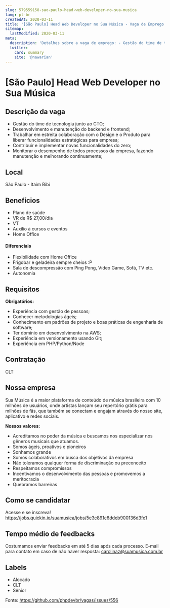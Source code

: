```yaml
---
slug: 579559158-sao-paulo-head-web-developer-no-sua-musica
lang: pt-br
createdAt: 2020-03-11
title: '[São Paulo] Head Web Developer no Sua Música - Vaga de Emprego'
sitemap:
  lastModified: 2020-03-11
meta:
  description: 'Detalhes sobre a vaga de emprego: - Gestão do time de tecnologia junto ao CTO; - Desenvolvimento e manutenção do backend e frontend; - Trabalhar em estreita colaboração com o Design e o Produto para liberar funcionalidades estratégicas para empresa; - Contribuir e implementar novas funcionalidades do zero; - Monitorar o desempenho de todos processos da empresa, fazendo manutenção e melhorando continuamente;'
  twitter:
    card: summary
    site: '@nawarian'
---
```


# [São Paulo] Head Web Developer no Sua Música

## Descrição da vaga

- Gestão do time de tecnologia junto ao CTO;
- Desenvolvimento e manutenção do backend e frontend;
- Trabalhar em estreita colaboração com o Design e o Produto para liberar funcionalidades estratégicas para empresa;
- Contribuir e implementar novas funcionalidades do zero;
- Monitorar o desempenho de todos processos da empresa, fazendo manutenção e melhorando continuamente;

## Local

São Paulo - Itaim Bibi

## Benefícios

- Plano de saúde
- VR de R$ 27,00/dia
- VT
- Auxílio à cursos e eventos
- Home Office

#### Diferenciais

- Flexibilidade com Home Office
- Frigobar e geladeira sempre cheios :P
- Sala de descompressão com Ping Pong, Vídeo Game, Sofá, TV etc.
- Autonomia

## Requisitos

**Obrigatórios:**

-  Experiência com gestão de pessoas;
-  Conhecer metodologias ágeis;
- Conhecimento em padrões de projeto e boas práticas de engenharia de software;
- Ter domínio em desenvolvimento na AWS;
- Experiência em versionamento usando Git;
- Experiência em PHP/Python/Node

## Contratação

CLT

## Nossa empresa

Sua Música é a maior plataforma de conteúdo de música brasileira com 10 milhões de usuários, onde artistas lançam seu repertório grátis para milhões de fãs, que também se conectam e engajam através do nosso site, aplicativo e redes sociais.

**Nossos valores:**

- Acreditamos no poder da música e buscamos nos especializar nos gêneros musicais que atuamos.
- Somos ágeis, proativos e pioneiros
- Sonhamos grande
- Somos colaborativos em busca dos objetivos da empresa
- Não toleramos qualquer forma de discriminação ou preconceito
- Respeitamos compromissos
- Incentivamos o desenvolvimento das pessoas e promovemos a meritocracia
- Quebramos barreiras

## Como se candidatar

Acesse e se inscreva! https://jobs.quickin.io/suamusica/jobs/5e3c891c6ddeb900136d3fe1

## Tempo médio de feedbacks

Costumamos enviar feedbacks em até 5 dias após cada processo.
E-mail para contato em caso de não haver resposta: carolinaz@suamusica.com.br

## Labels

- Alocado
- CLT
- Sênior

Fonte: https://github.com/phpdevbr/vagas/issues/556